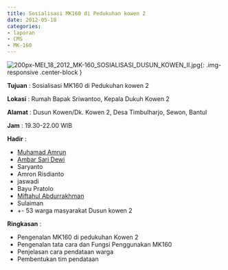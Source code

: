 ```yaml
---
title: Sosialisasi MK160 di Pedukuhan kowen 2
date: 2012-05-18
categories:
- laporan
- CMS
- MK-160
---
```


![200px-MEI_18_2012_MK-160_SOSIALISASI_DUSUN_KOWEN_II.jpg](/uploads/200px-MEI_18_2012_MK-160_SOSIALISASI_DUSUN_KOWEN_II.jpg){: .img-responsive .center-block }

**Tujuan** : Sosialisasi MK160 di Pedukuhan kowen 2

**Lokasi** : Rumah Bapak Sriwantoo, Kepala Dukuh Kowen 2 

**Alamat** : Dusun Kowen/Dk. Kowen 2, Desa Timbulharjo, Sewon, Bantul 

**Jam** : 19.30-22.00 WIB 

**Hadir** : 
* [Muhamad Amrun](http://wiki.ciptamedia.org/wiki/Muhamad_Amrun)
* [Ambar Sari Dewi](http://wiki.ciptamedia.org/wiki/Ambar_Sari_Dewi)
* Saryanto
* Amron Risdianto
* jaswadi
* Bayu Pratolo 
* [Miftahul Abdurrakhman](http://wiki.ciptamedia.org/wiki/Miftahul_Abdurrakhman)
* Sulaiman
* +- 53 warga masyarakat Dusun kowen 2

**Ringkasan** : 
* Pengenalan MK160 di pedukuhan Kowen 2
* Pengenalan tata cara dan Fungsi Penggunakan MK160
* Penjelasan cara pendataan warga
* Pembentukan tim pendataan
